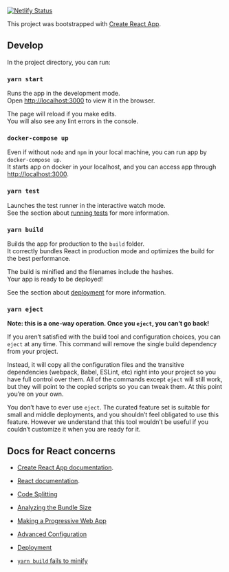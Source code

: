 [![Netlify Status](https://api.netlify.com/api/v1/badges/e13b2505-87b7-4a69-8432-76cd010d0de1/deploy-status)](https://app.netlify.com/sites/determined-ritchie-857bb2/deploys)

This project was bootstrapped with [Create React App](https://github.com/facebook/create-react-app).

## Develop

In the project directory, you can run:

### `yarn start`

Runs the app in the development mode.<br />
Open [http://localhost:3000](http://localhost:3000) to view it in the browser.

The page will reload if you make edits.<br />
You will also see any lint errors in the console.

### `docker-compose up`

Even if without `node` and `npm` in your local machine, you can run app by `docker-compose up`.<br />
It starts app on docker in your localhost, and you can access app through [http://localhost:3000](http://localhost:3000).

### `yarn test`

Launches the test runner in the interactive watch mode.<br />
See the section about [running tests](https://facebook.github.io/create-react-app/docs/running-tests) for more information.

### `yarn build`

Builds the app for production to the `build` folder.<br />
It correctly bundles React in production mode and optimizes the build for the best performance.

The build is minified and the filenames include the hashes.<br />
Your app is ready to be deployed!

See the section about [deployment](https://facebook.github.io/create-react-app/docs/deployment) for more information.

### `yarn eject`

**Note: this is a one-way operation. Once you `eject`, you can’t go back!**

If you aren’t satisfied with the build tool and configuration choices, you can `eject` at any time. This command will remove the single build dependency from your project.

Instead, it will copy all the configuration files and the transitive dependencies (webpack, Babel, ESLint, etc) right into your project so you have full control over them. All of the commands except `eject` will still work, but they will point to the copied scripts so you can tweak them. At this point you’re on your own.

You don’t have to ever use `eject`. The curated feature set is suitable for small and middle deployments, and you shouldn’t feel obligated to use this feature. However we understand that this tool wouldn’t be useful if you couldn’t customize it when you are ready for it.

## Docs for React concerns

- [Create React App documentation](https://facebook.github.io/create-react-app/docs/getting-started).

- [React documentation](https://reactjs.org/).

- [Code Splitting](https://facebook.github.io/create-react-app/docs/code-splitting)

- [Analyzing the Bundle Size](https://facebook.github.io/create-react-app/docs/analyzing-the-bundle-size)

- [Making a Progressive Web App](https://facebook.github.io/create-react-app/docs/making-a-progressive-web-app)

- [Advanced Configuration](https://facebook.github.io/create-react-app/docs/advanced-configuration)

- [Deployment](https://facebook.github.io/create-react-app/docs/deployment)

- [`yarn build` fails to minify](https://facebook.github.io/create-react-app/docs/troubleshooting#npm-run-build-fails-to-minify)
